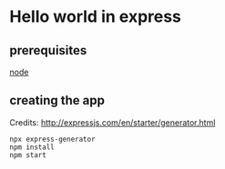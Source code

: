 # Hello world in express

## prerequisites
[node](./_node.md)

## creating the app
Credits: http://expressjs.com/en/starter/generator.html

```
npx express-generator
npm install
npm start
```